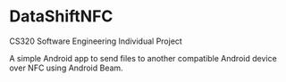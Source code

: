 # DataShiftNFC
CS320 Software Engineering Individual Project

A simple Android app to send files to another compatible Android device over NFC using Android Beam.
